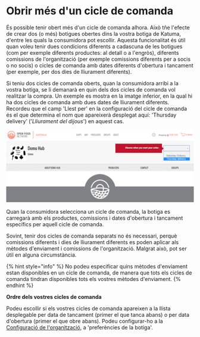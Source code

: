 # Obrir més d'un cicle de comanda

És possible tenir obert més d'un cicle de comanda alhora. Això tñe l'efecte de crear dos \(o més\) botigues obertes dins la vostra botiga de Katuma, d'entre les quals la consumidora pot escollir. Aquesta funcionalitat és útil quan voleu tenir dues condicions diferents a cadascuna de les botigues \(com per exemple diferents productes: al detall o a l'engròs\), diferents comissions de l'organització \(per exemple comissions diferents per a socis o no socis\) o cicles de comanda amb dates diferents d'obertura i tancament \(per exemple, per dos dies de lliurament diferents\). 

Si teniu dos cicles de comanda oberts, quan la consumidora arribi a la vostra botiga, se li demanarà en quin dels dos cicles de comanda vol realitzar la compra. Un exemple es mostra en la imatge inferior, en la qual hi ha dos cicles de comanda amb dues dates de lliurament diferents. Recordeu que el camp 'Llest per' en la configuració del cicle de comanda és el que determina el nom que apareixerà desplegat aquí: 'Thursday delivery’ \('_Lliurament del dijous_'\) en aquest cas.

![](../../.gitbook/assets/imatge%20%2814%29.png)

Quan la consumidora selecciona un cicle de comanda, la botiga es carregarà amb els productes, comissions i dates d'obertura i tancament específics per aquell cicle de comanda.

Sovint, tenir dos cicles de comanda separats no és necessari, perquè comissions diferents i dies de lliurament diferents es poden aplicar als mètodes d'enviament i comissions de l'organització. Malgrat això, pot ser útil en alguna circumstància.

{% hint style="info" %}
No podeu especificar quins mètodes d'enviament estan disponibles en un cicle de comanda, de manera que tots els cicles de comanda tindran disponibles tots els vostres mètodes d'enviament.
{% endhint %}

**Ordre dels vostres cicles de comanda**

Podeu escollir si els vostres cicles de comanda apareixen a la llista desplegable per data de tancament \(primer el que tanca abans\) o per data d'obertura \(primer el que obre abans\). Podeu configurar-ho a la [Configuració de l'organització](https://guia.katuma.org/~/edit/drafts/-LYQxau3QKpWN1q9ApJq/basic-features/configuracio-de-lorganitzacio), a 'preferències de la botiga'.

